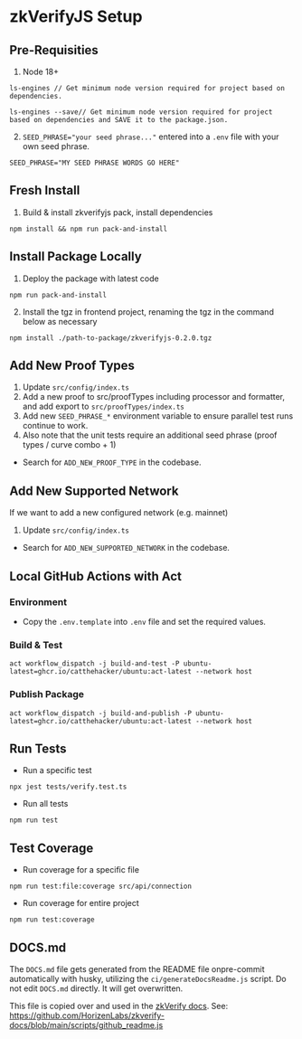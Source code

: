 # zkVerifyJS Setup

## Pre-Requisities

1. Node 18+

```shell
ls-engines // Get minimum node version required for project based on dependencies.
```

```shell
ls-engines --save// Get minimum node version required for project based on dependencies and SAVE it to the package.json.
```

2. `SEED_PHRASE="your seed phrase..."` entered into a `.env` file with your own seed phrase.

```dotenv
SEED_PHRASE="MY SEED PHRASE WORDS GO HERE"
```

## Fresh Install

1. Build & install zkverifyjs pack, install dependencies

```shell
npm install && npm run pack-and-install
```

## Install Package Locally 

1. Deploy the package with latest code

```shell
npm run pack-and-install
```

2. Install the tgz in frontend project, renaming the tgz in the command below as necessary

```shell
npm install ./path-to-package/zkverifyjs-0.2.0.tgz
```

## Add New Proof Types

1. Update `src/config/index.ts`
2. Add a new proof to src/proofTypes including processor and formatter, and add export to `src/proofTypes/index.ts`
3. Add new `SEED_PHRASE_*` environment variable to ensure parallel test runs continue to work.  
4. Also note that the unit tests require an additional seed phrase (proof types / curve combo + 1)

- Search for `ADD_NEW_PROOF_TYPE` in the codebase.

## Add New Supported Network

If we want to add a new configured network (e.g. mainnet)

1. Update `src/config/index.ts`

- Search for `ADD_NEW_SUPPORTED_NETWORK` in the codebase.

## Local GitHub Actions with Act

### Environment 

- Copy the `.env.template` into `.env` file and set the required values.

### Build & Test

```shell
act workflow_dispatch -j build-and-test -P ubuntu-latest=ghcr.io/catthehacker/ubuntu:act-latest --network host
```

### Publish Package

```shell
act workflow_dispatch -j build-and-publish -P ubuntu-latest=ghcr.io/catthehacker/ubuntu:act-latest --network host
```

## Run Tests

- Run a specific test
```shell
npx jest tests/verify.test.ts  
```

- Run all tests
```shell
npm run test
```

## Test Coverage

- Run coverage for a specific file
```shell
npm run test:file:coverage src/api/connection  
```

- Run coverage for entire project
```shell
npm run test:coverage
```

## DOCS.md
The `DOCS.md` file gets generated from the README file onpre-commit automatically with husky, utilizing the `ci/generateDocsReadme.js` script. Do not edit `DOCS.md` directly. It will get overwritten.

This file is copied over and used in the [zkVerify docs](https://github.com/HorizenLabs/zkverify-docs). See: https://github.com/HorizenLabs/zkverify-docs/blob/main/scripts/github_readme.js